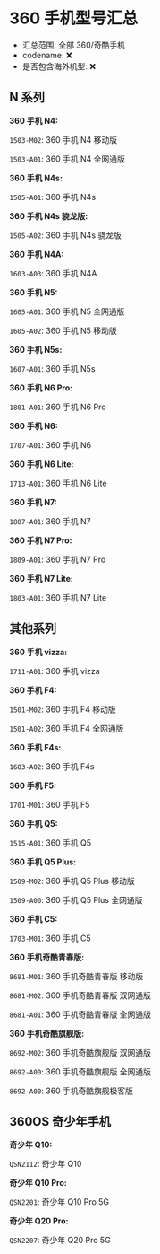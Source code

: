 # 360 手机型号汇总

- 汇总范围: 全部 360/奇酷手机
- codename: ❌
- 是否包含海外机型: ❌

## N 系列

**360 手机 N4:**

`1503-M02`: 360 手机 N4 移动版

`1503-A01`: 360 手机 N4 全网通版

**360 手机 N4s:**

`1505-A01`: 360 手机 N4s

**360 手机 N4s 骁龙版:**

`1505-A02`: 360 手机 N4s 骁龙版

**360 手机 N4A:**

`1603-A03`: 360 手机 N4A

**360 手机 N5:**

`1605-A01`: 360 手机 N5 全网通版

`1605-A02`: 360 手机 N5 移动版

**360 手机 N5s:**

`1607-A01`: 360 手机 N5s

**360 手机 N6 Pro:**

`1801-A01`: 360 手机 N6 Pro

**360 手机 N6:**

`1707-A01`: 360 手机 N6

**360 手机 N6 Lite:**

`1713-A01`: 360 手机 N6 Lite

**360 手机 N7:**

`1807-A01`: 360 手机 N7

**360 手机 N7 Pro:**

`1809-A01`: 360 手机 N7 Pro

**360 手机 N7 Lite:**

`1803-A01`: 360 手机 N7 Lite

## 其他系列

**360 手机 vizza:**

`1711-A01`: 360 手机 vizza

**360 手机 F4:**

`1501-M02`: 360 手机 F4 移动版

`1501-A02`: 360 手机 F4 全网通版

**360 手机 F4s:**

`1603-A02`: 360 手机 F4s

**360 手机 F5:**

`1701-M01`: 360 手机 F5

**360 手机 Q5:**

`1515-A01`: 360 手机 Q5

**360 手机 Q5 Plus:**

`1509-M02`: 360 手机 Q5 Plus 移动版

`1509-A00`: 360 手机 Q5 Plus 全网通版

**360 手机 C5:**

`1703-M01`: 360 手机 C5

**360 手机奇酷青春版:**

`8681-M01`: 360 手机奇酷青春版 移动版

`8681-M02`: 360 手机奇酷青春版 双网通版

`8681-A01`: 360 手机奇酷青春版 全网通版

**360 手机奇酷旗舰版:**

`8692-M02`: 360 手机奇酷旗舰版 双网通版

`8692-A00`: 360 手机奇酷旗舰版 全网通版 

`8692-A00`: 360 手机奇酷旗舰极客版

## 360OS 奇少年手机

**奇少年 Q10:**

`QSN2112`: 奇少年 Q10

**奇少年 Q10 Pro:**

`QSN2201`: 奇少年 Q10 Pro 5G

**奇少年 Q20 Pro:**

`QSN2207`: 奇少年 Q20 Pro 5G